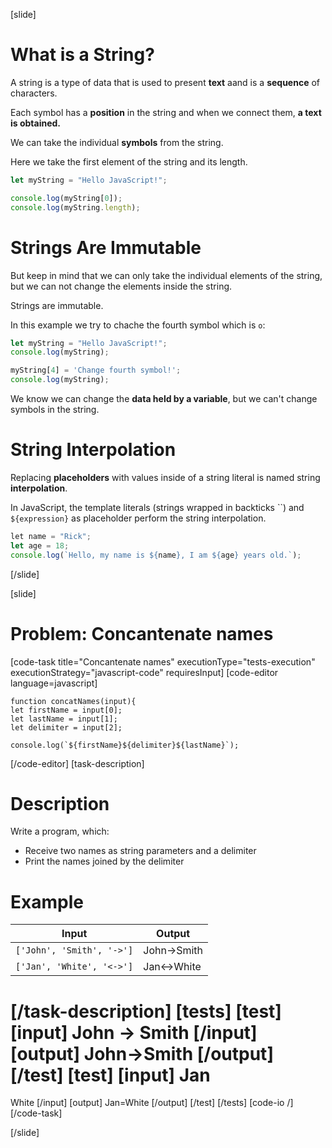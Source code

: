 [slide]
# What is a String?

A string is a type of data that is used to present **text** aand is a **sequence** of characters.

Each symbol has a **position** in the string and when we connect them, **a text is obtained.**

We can take the individual **symbols** from the string.

Here we take the first element of the string and its length.

``` js live
let myString = "Hello JavaScript!";

console.log(myString[0]);
console.log(myString.length);
```

# Strings Are Immutable

But keep in mind that we can only take the individual elements of the string, but we can not change the elements inside the string.

Strings are immutable. 

In this example we try to chache the fourth symbol which is `o`:

``` js live
let myString = "Hello JavaScript!";
console.log(myString);

myString[4] = 'Change fourth symbol!';
console.log(myString);  
```

We know we can change the **data held by a variable**, but we can't change symbols in the string.

# String Interpolation

Replacing **placeholders** with values inside of a string literal is named string **interpolation**. 

In JavaScript, the template literals (strings wrapped in backticks \`\`) and `${expression}` as placeholder perform the string interpolation.

``` js live
let name = "Rick";
let age = 18;
console.log(`Hello, my name is ${name}, I am ${age} years old.`);
```
[/slide]


[slide]
# Problem: Concantenate names
[code-task title="Concantenate names" executionType="tests-execution" executionStrategy="javascript-code" requiresInput]
[code-editor language=javascript]
```
function concatNames(input){
let firstName = input[0];
let lastName = input[1];
let delimiter = input[2];

console.log(`${firstName}${delimiter}${lastName}`);
```
[/code-editor]
[task-description]
# Description
Write a program, which: 
- Receive two names as string parameters and a delimiter
- Print the names joined by the delimiter

# Example
  | **Input** | **Output** |
| --- | --- |
|`['John', 'Smith', '->']`| John\-\>Smith |
|`['Jan', 'White', '<->']`|Jan\<\-\>White|

[/task-description]
[tests]
[test]
[input]
John
\-\>
Smith
[/input]
[output]
John\-\>Smith
[/output]
[/test]
[test]
[input]
Jan
=
White
[/input]
[output]
Jan=White
[/output]
[/test]
[/tests]
[code-io /]
[/code-task]

[/slide]